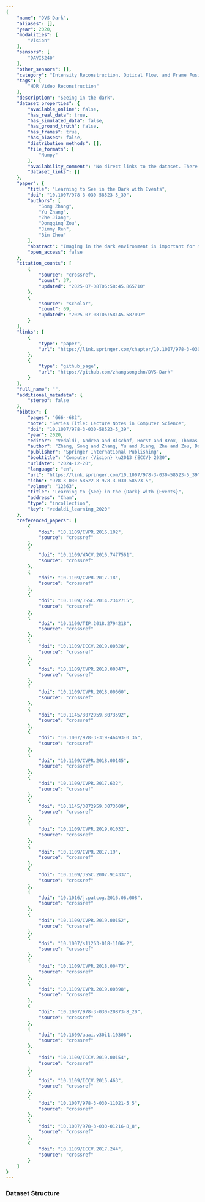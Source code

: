 ```yaml
---
{
    "name": "DVS-Dark",
    "aliases": [],
    "year": 2020,
    "modalities": [
        "Vision"
    ],
    "sensors": [
        "DAVIS240"
    ],
    "other_sensors": [],
    "category": "Intensity Reconstruction, Optical Flow, and Frame Fusion",
    "tags": [
        "HDR Video Reconstruction"
    ],
    "description": "Seeing in the dark",
    "dataset_properties": {
        "available_online": false,
        "has_real_data": true,
        "has_simulated_data": false,
        "has_ground_truth": false,
        "has_frames": true,
        "has_biases": false,
        "distribution_methods": [],
        "file_formats": [
            "Numpy"
        ],
        "availability_comment": "No direct links to the dataset. There is some example files in the Github repository. Note that the files are on the master branch, not the default main branch.",
        "dataset_links": []
    },
    "paper": {
        "title": "Learning to See in the Dark with Events",
        "doi": "10.1007/978-3-030-58523-5_39",
        "authors": [
            "Song Zhang",
            "Yu Zhang",
            "Zhe Jiang",
            "Dongqing Zou",
            "Jimmy Ren",
            "Bin Zhou"
        ],
        "abstract": "Imaging in the dark environment is important for many real-world applications like video surveillance. Recently, the development of Event Cameras raises promising directions in solving this task thanks to its High Dynamic Range (HDR) and low requirement of computational sources. However, such cameras record sparse, asynchronous intensity changes of the scene (called events), instead of canonical images. In this paper, we propose learning to see in the dark by translating HDR events in low light to canonical sharp images as if captured in day light. Since it is extremely challenging to collect paired event-image training data, a novel unsupervised domain adaptation network is proposed that explicitly separates domain-invariant features (e.g. scene structures) from the domain-specific ones (e.g. detailed textures) to ease representation learning. A detail enhancing branch is proposed to reconstruct day light-specific features from the domain-invariant representations in a residual manner, regularized by a ranking loss. To evaluate the proposed approach, a novel large-scale dataset is captured with a DAVIS240C camera with both day/low light events and intensity images. Experiments on this dataset show that the proposed domain adaptation approach achieves superior performance than various state-of-the-art architectures.",
        "open_access": false
    },
    "citation_counts": [
        {
            "source": "crossref",
            "count": 37,
            "updated": "2025-07-08T06:58:45.865710"
        },
        {
            "source": "scholar",
            "count": 69,
            "updated": "2025-07-08T06:58:45.587092"
        }
    ],
    "links": [
        {
            "type": "paper",
            "url": "https://link.springer.com/chapter/10.1007/978-3-030-58523-5_39"
        },
        {
            "type": "github_page",
            "url": "https://github.com/zhangsongchn/DVS-Dark"
        }
    ],
    "full_name": "",
    "additional_metadata": {
        "stereo": false
    },
    "bibtex": {
        "pages": "666--682",
        "note": "Series Title: Lecture Notes in Computer Science",
        "doi": "10.1007/978-3-030-58523-5_39",
        "year": 2020,
        "editor": "Vedaldi, Andrea and Bischof, Horst and Brox, Thomas and Frahm, Jan-Michael",
        "author": "Zhang, Song and Zhang, Yu and Jiang, Zhe and Zou, Dongqing and Ren, Jimmy and Zhou, Bin",
        "publisher": "Springer International Publishing",
        "booktitle": "Computer {Vision} \u2013 {ECCV} 2020",
        "urldate": "2024-12-20",
        "language": "en",
        "url": "https://link.springer.com/10.1007/978-3-030-58523-5_39",
        "isbn": "978-3-030-58522-8 978-3-030-58523-5",
        "volume": "12363",
        "title": "Learning to {See} in the {Dark} with {Events}",
        "address": "Cham",
        "type": "incollection",
        "key": "vedaldi_learning_2020"
    },
    "referenced_papers": [
        {
            "doi": "10.1109/CVPR.2016.102",
            "source": "crossref"
        },
        {
            "doi": "10.1109/WACV.2016.7477561",
            "source": "crossref"
        },
        {
            "doi": "10.1109/CVPR.2017.18",
            "source": "crossref"
        },
        {
            "doi": "10.1109/JSSC.2014.2342715",
            "source": "crossref"
        },
        {
            "doi": "10.1109/TIP.2018.2794218",
            "source": "crossref"
        },
        {
            "doi": "10.1109/ICCV.2019.00328",
            "source": "crossref"
        },
        {
            "doi": "10.1109/CVPR.2018.00347",
            "source": "crossref"
        },
        {
            "doi": "10.1109/CVPR.2018.00660",
            "source": "crossref"
        },
        {
            "doi": "10.1145/3072959.3073592",
            "source": "crossref"
        },
        {
            "doi": "10.1007/978-3-319-46493-0_36",
            "source": "crossref"
        },
        {
            "doi": "10.1109/CVPR.2018.00145",
            "source": "crossref"
        },
        {
            "doi": "10.1109/CVPR.2017.632",
            "source": "crossref"
        },
        {
            "doi": "10.1145/3072959.3073609",
            "source": "crossref"
        },
        {
            "doi": "10.1109/CVPR.2019.01032",
            "source": "crossref"
        },
        {
            "doi": "10.1109/CVPR.2017.19",
            "source": "crossref"
        },
        {
            "doi": "10.1109/JSSC.2007.914337",
            "source": "crossref"
        },
        {
            "doi": "10.1016/j.patcog.2016.06.008",
            "source": "crossref"
        },
        {
            "doi": "10.1109/CVPR.2019.00152",
            "source": "crossref"
        },
        {
            "doi": "10.1007/s11263-018-1106-2",
            "source": "crossref"
        },
        {
            "doi": "10.1109/CVPR.2018.00473",
            "source": "crossref"
        },
        {
            "doi": "10.1109/CVPR.2019.00398",
            "source": "crossref"
        },
        {
            "doi": "10.1007/978-3-030-20873-8_20",
            "source": "crossref"
        },
        {
            "doi": "10.1609/aaai.v30i1.10306",
            "source": "crossref"
        },
        {
            "doi": "10.1109/ICCV.2019.00154",
            "source": "crossref"
        },
        {
            "doi": "10.1109/ICCV.2015.463",
            "source": "crossref"
        },
        {
            "doi": "10.1007/978-3-030-11021-5_5",
            "source": "crossref"
        },
        {
            "doi": "10.1007/978-3-030-01216-8_8",
            "source": "crossref"
        },
        {
            "doi": "10.1109/ICCV.2017.244",
            "source": "crossref"
        }
    ]
}
---
```


### Dataset Structure
